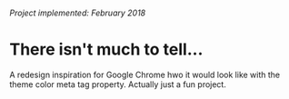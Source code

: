 ###### *Project implemented: February 2018*

# There isn't much to tell...
A redesign inspiration for Google Chrome hwo it would look like with the theme color meta tag property. Actually just a fun project.